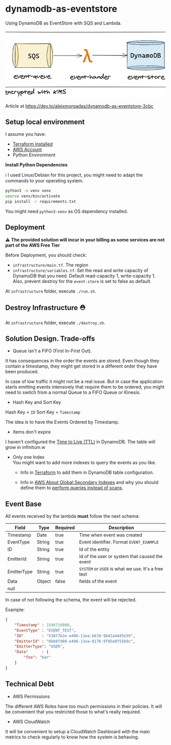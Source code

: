 # dynamodb-as-eventstore

Using DynamoDB as EventStore with SQS and Lambda.

[![practical-dev](.github/assets/infrastructure.png)](https://dev.to/aleixmorgadas/dynamodb-as-eventstore-3cbc)

Article at https://dev.to/aleixmorgadas/dynamodb-as-eventstore-3cbc

## Setup local environment

I assume you have:

- [Terraform installed](https://www.terraform.io/)
- [AWS Account](https://aws.amazon.com/)
- Python Environment

__Install Python Dependencies__

:information_source: I used Linux/Debian for this project, you might need to adapt the commands to your operating system.

```bash
python3 -m venv venv
source venv/bin/activate
pip install -r requirements.txt
```

You might need `python3-venv` as OS dependency installed.

## Deployment

:warning: __The provided solution will incur in your billing as some services are not part of the AWS Free Tier__ 

Before Deployment, you should check:

- `infrastructure/main.tf`. The region
- `infrastructure/variables.tf`. Set the read and write capacity of DynamoDB that you need. Default read-capacity 1, write-capacity 1. Also, prevent destroy for the `event-store` is set to false as default.

At `infrastructure` folder, execute `./run.sh`.

## Destroy Infrastructure :rescue_worker_helmet:

At `infrastructure` folder, execute `./destroy.sh`.

## Solution Design. Trade-offs

* Queue isn't a FIFO (First In-First Out).

It has consequences in the order the events are stored. Even though they contain a timestamp, they might get stored in a different order they have been produced.

In case of low traffic it might not be a real issue. But in case the application starts emitting events intensively that require them to be ordered, you might need to switch from a normal Queue to a FIFO Queue or Kinesis.

* Hash Key and Sort Key

Hash Key = `ID`
Sort Key = `Timestamp`

The idea is to have the Events Ordered by Timestamp.

* Items don't expire

I haven't configured the [Time to Live (TTL)](https://docs.aws.amazon.com/amazondynamodb/latest/developerguide/TTL.html) in DynamoDB. The table will grow in infinitum.w

* Only one Index\
You might want to add more indexes to query the events as you like.

  * Info in [Terraform](https://registry.terraform.io/providers/hashicorp/aws/latest/docs/resources/dynamodb_table#global_secondary_index) to add them in DynamoDB table configuration.

  * Info in [AWS About Global Secondary Indexes](https://docs.aws.amazon.com/amazondynamodb/latest/developerguide/GSI.html) and why you should define them to [perform queries instead of scans](https://docs.aws.amazon.com/amazondynamodb/latest/developerguide/bp-query-scan.html).

## Event Base

All events received by the lambda __must__ follow the next schema:

| Field     | Type      | Required  | Description   |
| ---       | ----      | ---       | ---           |
| Timestamp | Date      | true      | Time when event was created |
| EventType | String    | true      | Event identifier. Format `EVENT_EXAMPLE` |
| ID        | String    | true      | Id of the entity  |
| EmitterId | String    | true      | Id of the user or system that caused the event |
| EmitterType | String    | true      | `SYSTEM` or `USER` is what we use. It's a free text |
| Data      | Object     | false      | fields of the event |
| null
In case of not following the schema, the event will be rejected.

Example:

```json
{
	"Timestamp"	: 1596719980,
	"EventType"	: "EVENT_TEST",
	"ID"		: "53877b2e-e496-11ea-b678-9b42a44d5e59",
	"EmitterId"	: "6b04fd08-e496-11ea-8176-9f85e075569c",
    "EmitterType": "USER",
	"Data"		: {
		"foo": "bar"
	}
}
```

## Technical Debt

- AWS Permissions

The different AWS Roles have too much permissions in their policies. It will be convenient that you restricted those to what's really required.

- AWS CloudWatch

It will be convenient to setup a CloudWatch Dashboard with the main metrics to check regularly to know how the system is behaving.
